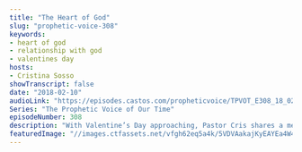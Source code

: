 ```yaml
---
title: "The Heart of God"
slug: "prophetic-voice-308"
keywords:
- heart of god
- relationship with god
- valentines day
hosts:
- Cristina Sosso
showTranscript: false
date: "2018-02-10"
audioLink: "https://episodes.castos.com/propheticvoice/TPVOT_E308_18_02_10-11_The_Heart_of_God.mp3"
Series: "The Prophetic Voice of Our Time"
episodeNumber: 308
description: "With Valentine’s Day approaching, Pastor Cris shares a message on the heart of God. An original song “Be My Valentine” is also included at the end of this broadcast."
featuredImage: "//images.ctfassets.net/vfgh62eq5a4k/5VDVAakajKyEAYEa4W4Gc2/f33a4dca654f7dd398ec9a5f762db857/denise-johnson-528379-unsplash-compressor.jpg"
---
```

